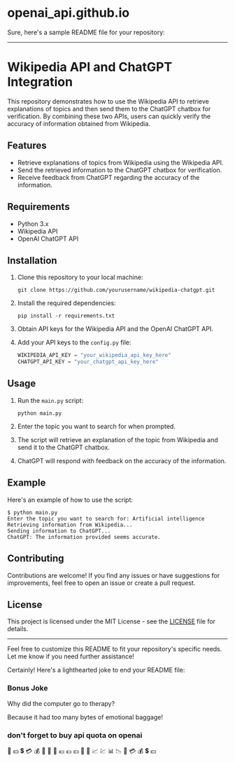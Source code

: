 # openai_api.github.io

Sure, here's a sample README file for your repository:

---

# Wikipedia API and ChatGPT Integration

This repository demonstrates how to use the Wikipedia API to retrieve explanations of topics and then send them to the ChatGPT chatbox for verification. By combining these two APIs, users can quickly verify the accuracy of information obtained from Wikipedia.

## Features

- Retrieve explanations of topics from Wikipedia using the Wikipedia API.
- Send the retrieved information to the ChatGPT chatbox for verification.
- Receive feedback from ChatGPT regarding the accuracy of the information.

## Requirements

- Python 3.x
- Wikipedia API
- OpenAI ChatGPT API

## Installation

1. Clone this repository to your local machine:

   ```
   git clone https://github.com/yourusername/wikipedia-chatgpt.git
   ```

2. Install the required dependencies:

   ```
   pip install -r requirements.txt
   ```

3. Obtain API keys for the Wikipedia API and the OpenAI ChatGPT API.

4. Add your API keys to the `config.py` file:

   ```python
   WIKIPEDIA_API_KEY = "your_wikipedia_api_key_here"
   CHATGPT_API_KEY = "your_chatgpt_api_key_here"
   ```

## Usage

1. Run the `main.py` script:

   ```
   python main.py
   ```

2. Enter the topic you want to search for when prompted.

3. The script will retrieve an explanation of the topic from Wikipedia and send it to the ChatGPT chatbox.

4. ChatGPT will respond with feedback on the accuracy of the information.

## Example

Here's an example of how to use the script:

```
$ python main.py
Enter the topic you want to search for: Artificial intelligence
Retrieving information from Wikipedia...
Sending information to ChatGPT...
ChatGPT: The information provided seems accurate.
```

## Contributing

Contributions are welcome! If you find any issues or have suggestions for improvements, feel free to open an issue or create a pull request.

## License

This project is licensed under the MIT License - see the [LICENSE](LICENSE) file for details.

---

Feel free to customize this README to fit your repository's specific needs. Let me know if you need further assistance!


Certainly! Here's a lighthearted joke to end your README file:

### Bonus Joke
Why did the computer go to therapy?

Because it had too many bytes of emotional baggage!

### don't forget to buy api quota on openai
💸 💵 💲 💳 💰 🏦 🏧 🤑 💶 💷 💴 💱 🧾 📈 💹 📊 📉 🏧 💳 💰 💲 💵
